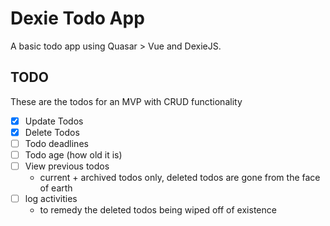 # Dexie Todo App

A basic todo app using Quasar > Vue and DexieJS.

## TODO

These are the todos for an MVP with CRUD functionality

- [x] Update Todos
- [x] Delete Todos
- [ ] Todo deadlines
- [ ] Todo age (how old it is)
- [ ] View previous todos
  - current + archived todos only, deleted todos are gone from the face of earth
- [ ] log activities
  - to remedy the deleted todos being wiped off of existence
